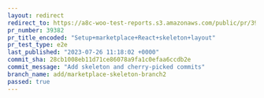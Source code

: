 ```yaml
---
layout: redirect
redirect_to: https://a8c-woo-test-reports.s3.amazonaws.com/public/pr/39382/e2e/index.html
pr_number: 39382
pr_title_encoded: "Setup+marketplace+React+skeleton+layout"
pr_test_type: e2e
last_published: "2023-07-26 11:18:02 +0000"
commit_sha: 28cb1008eb11d71ce86078a9fa1c0efaa6ccdb2e
commit_message: "Add skeleton and cherry-picked commits"
branch_name: add/marketplace-skeleton-branch2
passed: true
---
```

